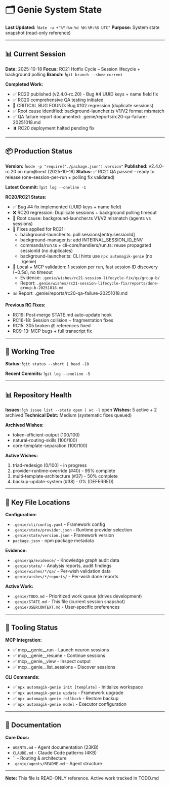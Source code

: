 <!--
Triad Validation Metadata
last_updated: !`date -u +"%Y-%m-%dT%H:%M:%SZ"`
last_commit: !`git log -1 --format=%h`
last_version: 2.4.0-rc.20
validation_commands:
  version_exists: test -f package.json && jq -e .version package.json >/dev/null
  state_updated_recently: test $(git log --oneline .genie/STATE.md..HEAD 2>/dev/null | wc -l) -lt 5
  has_version_line: grep -q "Version:" .genie/STATE.md
-->

# 🗂️ Genie System State
**Last Updated:** !`date -u +"%Y-%m-%d %H:%M:%S UTC"`
**Purpose:** System state snapshot (read-only reference)

---

## 📊 Current Session

**Date:** 2025-10-18
**Focus:** RC21 Hotfix Cycle – Session lifecycle + background polling
**Branch:** !`git branch --show-current`

**Completed Work:**
- ✅ RC20 published (v2.4.0-rc.20) - Bug #4 UUID keys + name field fix
- ✅ RC20 comprehensive QA testing initiated
- 🚨 CRITICAL BUG FOUND: Bug #102 regression (duplicate sessions)
- ✅ Root cause identified: background-launcher.ts V1/V2 format mismatch
- ✅ QA failure report documented: .genie/reports/rc20-qa-failure-20251018.md
- ⏸️ RC20 deployment halted pending fix

---

## 📦 Production Status

**Version:** !`node -p "require('./package.json').version"`
**Published:** v2.4.0-rc.20 on npm@next (2025-10-18)
**Status:** ✅ RC21 QA passed – ready to release (one-session-per-run + polling fix validated)

**Latest Commit:** !`git log --oneline -1`

**RC20/RC21 Status:**
- ✅ Bug #4 fix implemented (UUID keys + name field)
- ❌ RC20 regression: Duplicate sessions + background polling timeout
- 🔎 Root cause: background-launcher.ts V1/V2 mismatch (agents vs sessions)
- 🔧 Fixes applied for RC21:
  - background-launcher.ts: poll sessions[entry.sessionId]
  - background-manager.ts: add INTERNAL_SESSION_ID_ENV
  - commands/run.ts + cli-core/handlers/run.ts: reuse propagated sessionId (no duplicates)
  - background-launcher.ts: CLI hints use `npx automagik-genie` (no ./genie)
- 🧪 Local + MCP validation: 1 session per run, fast session ID discovery (~0.5s), no timeout
  - Evidence: `.genie/wishes/rc21-session-lifecycle-fix/qa/group-b/`
  - Report: `.genie/wishes/rc21-session-lifecycle-fix/reports/done-group-b-20251018.md`
- 📊 Report: .genie/reports/rc20-qa-failure-20251018.md

**Previous RC Fixes:**
- RC19: Post-merge STATE.md auto-update hook
- RC16-18: Session collision + fragmentation fixes
- RC15: 305 broken @ references fixed
- RC9-13: MCP bugs + full transcript fix

---

## 🔧 Working Tree

**Status:**
!`git status --short | head -10`

**Recent Commits:**
!`git log --oneline -5`

---

## 📊 Repository Health

**Issues:** !`gh issue list --state open | wc -l` open
**Wishes:** 5 active + 2 archived
**Technical Debt:** Medium (systematic fixes queued)

**Archived Wishes:**
- token-efficient-output (100/100)
- natural-routing-skills (100/100)
- core-template-separation (100/100)

**Active Wishes:**
1. triad-redesign (0/100) - in progress
2. provider-runtime-override (#40) - 95% complete
3. multi-template-architecture (#37) - 50% complete
4. backup-update-system (#38) - 0% (DEFERRED)

---

## 📁 Key File Locations

**Configuration:**
- `.genie/cli/config.yaml` - Framework config
- `.genie/state/provider.json` - Runtime provider selection
- `.genie/state/version.json` - Framework version
- `package.json` - npm package metadata

**Evidence:**
- `.genie/qa/evidence/` - Knowledge graph audit data
- `.genie/state/` - Analysis reports, audit findings
- `.genie/wishes/*/qa/` - Per-wish validation data
- `.genie/wishes/*/reports/` - Per-wish done reports

**Active Work:**
- `.genie/TODO.md` - Prioritized work queue (drives development)
- `.genie/STATE.md` - This file (current session snapshot)
- `.genie/USERCONTEXT.md` - User-specific preferences

---

## 🧰 Tooling Status

**MCP Integration:**
- ✅ mcp__genie__run - Launch neuron sessions
- ✅ mcp__genie__resume - Continue sessions
- ✅ mcp__genie__view - Inspect output
- ✅ mcp__genie__list_sessions - Discover sessions

**CLI Commands:**
- ✅ `npx automagik-genie init [template]` - Initialize workspace
- ✅ `npx automagik-genie update` - Framework upgrade
- ✅ `npx automagik-genie rollback` - Restore backup
- ✅ `npx automagik-genie model` - Executor configuration

---

## 📖 Documentation

**Core Docs:**
- `AGENTS.md` - Agent documentation (23KB)
- `CLAUDE.md` - Claude Code patterns (4KB)
- `` - Routing & architecture
- `.genie/agents/README.md` - Agent structure

---

**Note:** This file is READ-ONLY reference. Active work tracked in TODO.md
